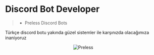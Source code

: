 # Discord Bot Developer

> - Preless Discord Bots

Türkçe discord botu yakında güzel sistemler ile karşınızda olacağımıza inaniyoruz


<p align="center"><img src="https://github-readme-stats.vercel.app/api?username=RecebEnes&bg_color=30,e96443,904e95&title_color=fff&text_color=fff"" alt="Preless" /></p>

